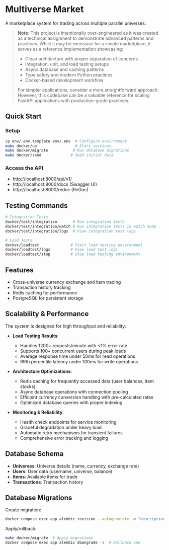 # Multiverse Market

A marketplace system for trading across multiple parallel universes.

> **Note**: This project is intentionally over-engineered as it was created as a technical assignment to demonstrate advanced patterns and practices. While it may be excessive for a simple marketplace, it serves as a reference implementation showcasing:
> - Clean architecture with proper separation of concerns
> - Integration, unit, and load testing setups
> - Async database and caching patterns
> - Type safety and modern Python practices
> - Docker-based development workflow
>
> For simpler applications, consider a more straightforward approach. However, this codebase can be a valuable reference for scaling FastAPI applications with production-grade practices.

## Quick Start

### Setup
```bash
cp env/.env.template env/.env  # Configure environment
make docker/up                 # Start services
make docker/migrate           # Run database migrations
make docker/seed             # Seed initial data
```

### Access the API
- http://localhost:8000/api/v1/
- http://localhost:8000/docs (Swagger UI)
- http://localhost:8000/redoc (ReDoc)


## Testing Commands

```bash
# Integration Tests
docker/test/integration       # Run integration tests
docker/test/integration/watch # Run integration tests in watch mode
docker/test/integration/logs  # View integration test logs

# Load Tests
docker/loadtest              # Start load testing environment
docker/loadtest/logs         # View load test logs
docker/loadtest/stop         # Stop load testing environment
```

## Features

- Cross-universe currency exchange and item trading
- Transaction history tracking
- Redis caching for performance
- PostgreSQL for persistent storage

## Scalability & Performance

The system is designed for high throughput and reliability:

- **Load Testing Results**:
  - Handles 1200+ requests/minute with <1% error rate
  - Supports 100+ concurrent users during peak loads
  - Average response time under 50ms for read operations
  - 99th percentile latency under 100ms for write operations

- **Architecture Optimizations**:
  - Redis caching for frequently accessed data (user balances, item stocks)
  - Async database operations with connection pooling
  - Efficient currency conversion handling with pre-calculated rates
  - Optimized database queries with proper indexing

- **Monitoring & Reliability**:
  - Health check endpoints for service monitoring
  - Graceful degradation under heavy load
  - Automatic retry mechanisms for transient failures
  - Comprehensive error tracking and logging

## Database Schema

- **Universes**: Universe details (name, currency, exchange rate)
- **Users**: User data (username, universe, balance)
- **Items**: Available items for trade
- **Transactions**: Transaction history

## Database Migrations

Create migration:
```bash
docker compose exec app alembic revision --autogenerate -m "description"
```

Apply/rollback:
```bash
make docker/migrate  # Apply migrations
docker compose exec app alembic downgrade -1  # Rollback one
```